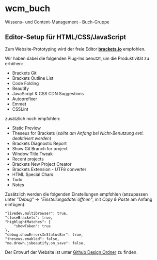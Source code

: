 wcm_buch
========

Wissens- und Content-Management - Buch-Gruppe

Editor-Setup für HTML/CSS/JavaScript
------------------------------------

Zum Website-Prototyping wird der freie Editor **[brackets.io][1]** empfohlen.

Wir haben dabei die folgenden Plug-Ins benutzt, um die Produktivität zu erhöhen:

-   Brackets Git
-   Brackets Outline List
-   Code Folding
-   Beautify
-   JavaScript & CSS CDN Suggestions
-   Autoprefixer
-   Emmet
-   CSSLint

zusätzlich noch empfohlen:

-   Static Preview
-   Theseus for Brackets (_sollte am Anfang bei Nicht-Benutzung evtl. deaktiviert werden_)
-   Brackets Diagnostic Report
-   Show Git Branch for project
-   Window Title Tweak
-   Recent projects
-   Brackets New Project Creator
-   Brackets Extension - UTF8 converter
-   HTML Special Chars
-   Todo
-   Notes

Zusätzlich werden die folgenden Einstellungen empfohlen (anzupassen unter _"Debug" -> "Einstellungsdatei öffnen"_, mit _Copy & Paste_ am Anfang einfügen):

    "livedev.multibrowser": true,
    "closeBrackets": true,
    "highlightMatches": {
        "showToken": true
    },
    "debug.showErrorsInStatusBar": true,
    "theseus.enabled": false,
    "me.drewh.jsbeautify.on_save": false,

Der Entwurf der Website ist unter [Github Design Ordner](https://github.com/Querela/wcm_buch/tree/website-design/Website/Design) zu finden.

[1]: http://brackets.io/    "brackets.io"
